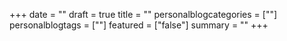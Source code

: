 +++
date = ""
draft = true
title = ""
personalblogcategories = [""]
personalblogtags = [""]
featured = ["false"]
summary = ""
+++
